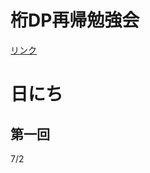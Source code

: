 # 桁DP再帰勉強会
[リンク](https://kenkoooo.com/atcoder/#/contest/show/2eba55a7-242e-4721-b312-5b3513874f89)

# 日にち
## 第一回
7/2